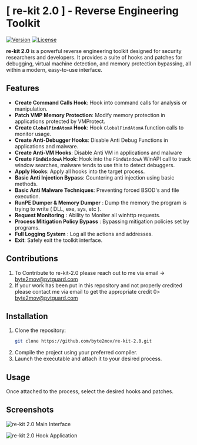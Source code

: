 # [ re-kit 2.0 ] - Reverse Engineering Toolkit

[![Version](https://img.shields.io/badge/version-2.0-blue.svg)](https://github.com/byte2mov/re-kit-2.0)
[![License](https://img.shields.io/badge/license-MIT-green.svg)](https://opensource.org/licenses/MIT)

**re-kit 2.0** is a powerful reverse engineering toolkit designed for security researchers and developers. It provides a suite of hooks and patches for debugging, virtual machine detection, and memory protection bypassing, all within a modern, easy-to-use interface.

## Features

- **Create Command Calls Hook**: Hook into command calls for analysis or manipulation.
- **Patch VMP Memory Protection**: Modify memory protection in applications protected by VMProtect.
- **Create `GlobalFindAtomA` Hook**: Hook `GlobalFindAtomA` function calls to monitor usage.
- **Create Anti-Debugger Hooks**: Disable Anti Debug Functions in applications and malware.
- **Create Anti-VM Hooks**: Disable Anti VM in applications and malware
- **Create `FindWindowA` Hook**: Hook into the `FindWindowA` WinAPI call to track window searches, malware tends to use this to detect debuggers.
- **Apply Hooks**: Apply all hooks into the target process.
- **Basic Anti Injection Bypass**: Countering anti injection using basic methods.
- **Basic Anti Malware Techniques**: Preventing forced BSOD's and file execution.
- **RunPE Dumper & Memory Dumper** : Dump the memory the program is trying to write ( DLL, exe, sys, etc ).
- **Request Monitoring** : Ability to Moniter all winhttp requests.
- **Process Mitigation Policy Bypass** : Bypassing mitigation policies set by programs.
- **Full Logging System** : Log all the actions and addresses.
- **Exit**: Safely exit the toolkit interface.
  

## Contributions

1. To Contribute to re-kit-2.0 please reach out to me via email -> byte2mov@pytguard.com
2. If your work has been put in this repository and not properly credited please contact me via email to get the appropriate credit 0> byte2mov@pytguard.com

## Installation

1. Clone the repository:
    ```bash
    git clone https://github.com/byte2mov/re-kit-2.0.git
    ```
2. Compile the project using your preferred compiler.
3. Launch the executable and attach it to your desired process.

## Usage

Once attached to the process, select the desired hooks and patches.


## Screenshots


![re-kit 2.0 Main Interface](https://github.com/user-attachments/assets/f052c12e-f6af-4ab3-89a3-1133cbbd069c)

![re-kit 2.0 Hook Application](https://github.com/user-attachments/assets/83231afe-3b61-44a6-b54f-c8ab5bfabaef)

